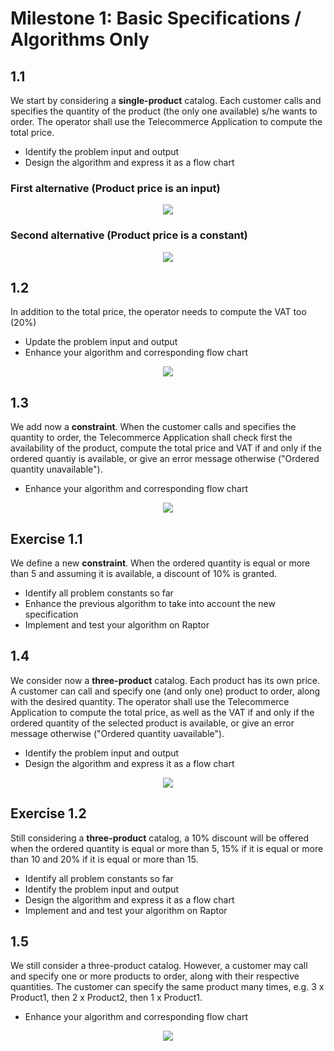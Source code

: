 # Milestone 1: Basic Specifications / Algorithms Only
## 1.1
We start by considering a **single-product** catalog. Each customer calls and specifies the quantity of the product (the only one available) s/he wants to order. The operator shall use the Telecommerce Application to compute the total price.
- Identify the problem input and output
- Design the algorithm and express it as a flow chart
### First alternative (Product price is an input)
<p align="center">
  <img src="images/TCA_1_1_a.png">
</p>

### Second alternative (Product price is a constant)
<p align="center">
  <img src="images/TCA_1_1_b.png">
</p>

## 1.2
In addition to the total price, the operator needs to compute the VAT too (20%)
- Update the problem input and output
- Enhance your algorithm and corresponding flow chart
<p align="center">
  <img src="images/TCA_1_2.png">
</p>

## 1.3
We add now a **constraint**. When the customer calls and specifies the quantity to order, the Telecommerce Application shall check first the availability of the product, compute the total price and VAT if and only if the ordered quantiy is available, or give an error message otherwise ("Ordered quantity unavailable").
- Enhance your algorithm and corresponding flow chart
<p align="center">
  <img src="images/TCA_1_3.png">
</p>

## Exercise 1.1
We define a new **constraint**. When the ordered quantity is equal or more than 5 and assuming it is available, a discount of 10% is granted.
- Identify all problem constants so far
- Enhance the previous algorithm to take into account the new specification
- Implement and test your algorithm on Raptor

## 1.4
We consider now a **three-product** catalog. Each product has its own price. A customer can call and specify one (and only one) product to order, along with the desired quantity. The operator shall use the Telecommerce Application to compute the total price, as well as the VAT if and only if the ordered quantity of the selected product is available, or give an error message otherwise ("Ordered quantity uavailable").
- Identify the problem input and output
- Design the algorithm and express it as a flow chart
<p align="center">
  <img src="images/TCA_1_4.png">
</p>

## Exercise 1.2
Still considering a **three-product** catalog, a 10% discount will be offered when the ordered quantity is equal or more than 5, 15% if it is equal or more than 10 and 20% if it is equal or more than 15.
- Identify all problem constants so far
- Identify the problem input and output
- Design the algorithm and express it as a flow chart
- Implement and and test your algorithm on Raptor

## 1.5
We still consider a three-product catalog. However, a customer may call and specify one or more products to order, along with their respective quantities. The customer can specify the same product many times, e.g. 3 x Product1, then 2 x Product2, then 1 x Product1.
- Enhance your algorithm and corresponding flow chart
<p align="center">
  <img src="images/TCA_1_5.png">
</p>
